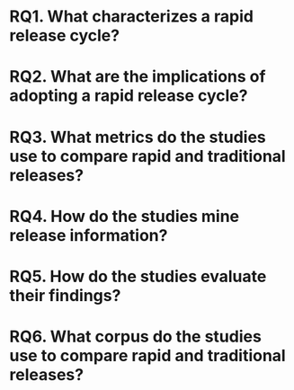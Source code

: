 ---
---

# RQ1. What characterizes a rapid release cycle?


# RQ2. What are the implications of adopting a rapid release cycle?


# RQ3. What metrics do the studies use to compare rapid and traditional releases?


# RQ4. How do the studies mine release information?


# RQ5. How do the studies evaluate their findings?


# RQ6. What corpus do the studies use to compare rapid and traditional releases?

